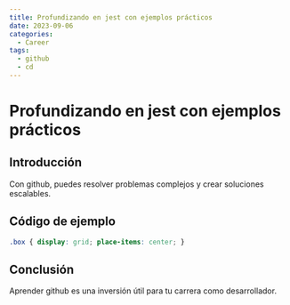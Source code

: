 ```yaml
---
title: Profundizando en jest con ejemplos prácticos
date: 2023-09-06
categories:
  - Career
tags:
  - github
  - cd
---
```


# Profundizando en jest con ejemplos prácticos

## Introducción

Con github, puedes resolver problemas complejos y crear soluciones escalables.

## Código de ejemplo

```css
.box { display: grid; place-items: center; }
```

## Conclusión

Aprender github es una inversión útil para tu carrera como desarrollador.